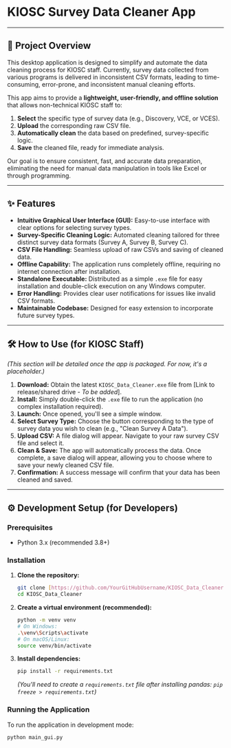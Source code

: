 # KIOSC Survey Data Cleaner App

---

## 🚀 Project Overview

This desktop application is designed to simplify and automate the data cleaning process for KIOSC staff. Currently, survey data collected from various programs is delivered in inconsistent CSV formats, leading to time-consuming, error-prone, and inconsistent manual cleaning efforts.

This app aims to provide a **lightweight, user-friendly, and offline solution** that allows non-technical KIOSC staff to:
1.  **Select** the specific type of survey data (e.g., Discovery, VCE, or VCES).
2.  **Upload** the corresponding raw CSV file.
3.  **Automatically clean** the data based on predefined, survey-specific logic.
4.  **Save** the cleaned file, ready for immediate analysis.

Our goal is to ensure consistent, fast, and accurate data preparation, eliminating the need for manual data manipulation in tools like Excel or through programming.

---

## ✨ Features

* **Intuitive Graphical User Interface (GUI):** Easy-to-use interface with clear options for selecting survey types.
* **Survey-Specific Cleaning Logic:** Automated cleaning tailored for three distinct survey data formats (Survey A, Survey B, Survey C).
* **CSV File Handling:** Seamless upload of raw CSVs and saving of cleaned data.
* **Offline Capability:** The application runs completely offline, requiring no internet connection after installation.
* **Standalone Executable:** Distributed as a simple `.exe` file for easy installation and double-click execution on any Windows computer.
* **Error Handling:** Provides clear user notifications for issues like invalid CSV formats.
* **Maintainable Codebase:** Designed for easy extension to incorporate future survey types.

---

## 🛠️ How to Use (for KIOSC Staff)

*(This section will be detailed once the app is packaged. For now, it's a placeholder.)*

1.  **Download:** Obtain the latest `KIOSC_Data_Cleaner.exe` file from [Link to release/shared drive - *To be added*].
2.  **Install:** Simply double-click the `.exe` file to run the application (no complex installation required).
3.  **Launch:** Once opened, you'll see a simple window.
4.  **Select Survey Type:** Choose the button corresponding to the type of survey data you wish to clean (e.g., "Clean Survey A Data").
5.  **Upload CSV:** A file dialog will appear. Navigate to your raw survey CSV file and select it.
6.  **Clean & Save:** The app will automatically process the data. Once complete, a save dialog will appear, allowing you to choose where to save your newly cleaned CSV file.
7.  **Confirmation:** A success message will confirm that your data has been cleaned and saved.

---

## ⚙️ Development Setup (for Developers)

### Prerequisites

* Python 3.x (recommended 3.8+)

### Installation

1.  **Clone the repository:**
    ```bash
    git clone [https://github.com/YourGitHubUsername/KIOSC_Data_Cleaner.git](https://github.com/YourGitHubUsername/KIOSC_Data_Cleaner.git)
    cd KIOSC_Data_Cleaner
    ```
2.  **Create a virtual environment (recommended):**
    ```bash
    python -m venv venv
    # On Windows:
    .\venv\Scripts\activate
    # On macOS/Linux:
    source venv/bin/activate
    ```
3.  **Install dependencies:**
    ```bash
    pip install -r requirements.txt
    ```
    *(You'll need to create a `requirements.txt` file after installing pandas: `pip freeze > requirements.txt`)*

### Running the Application

To run the application in development mode:

```bash
python main_gui.py
